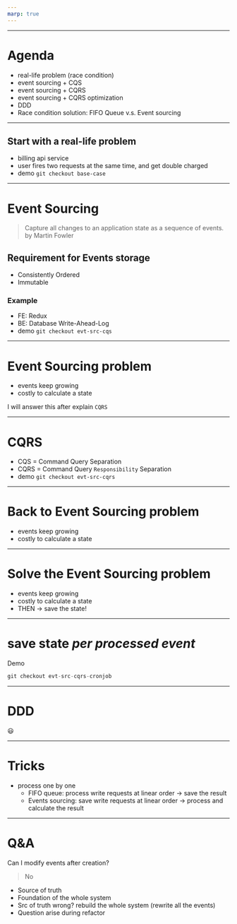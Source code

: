 ```yaml
---
marp: true
---
```


---

# Agenda

 - real-life problem (race condition)
 - event sourcing + CQS
 - event sourcing + CQRS
 - event sourcing + CQRS optimization
 - DDD
 - Race condition solution: FIFO Queue v.s. Event sourcing

---

## Start with a real-life problem

 - billing api service
 - user fires two requests at the same time, and get double charged
 - demo `git checkout base-case`

---

# Event Sourcing

> Capture all changes to an application state as a sequence of events.
> by Martin Fowler

## Requirement for Events storage
 - Consistently Ordered
 - Immutable

### Example
 - FE: Redux
 - BE: Database Write-Ahead-Log
 - demo `git checkout evt-src-cqs`

---

# Event Sourcing problem

 - events keep growing
 - costly to calculate a state

I will answer this after explain `CQRS`

---

# CQRS

 - CQS = Command Query Separation
 - CQRS = Command Query `Responsibility` Separation
 - demo  `git checkout evt-src-cqrs`

---

# Back to Event Sourcing problem

 - events keep growing
 - costly to calculate a state

---

# Solve the Event Sourcing problem

 - events keep growing
 - costly to calculate a state
 - THEN -> save the state!

---

# save state *per processed event*

Demo


```js
git checkout evt-src-cqrs-cronjob
```

---

# DDD

😃

---

# Tricks

 - process one by one
    - FIFO queue: process write requests at linear order -> save the result
    - Events sourcing: save write requests at linear order -> process and calculate the result
---

# Q&A

Can I modify events after creation?

> No

- Source of truth
- Foundation of the whole system
- Src of truth wrong? rebuild the whole system (rewrite all the events)
- Question arise during refactor


